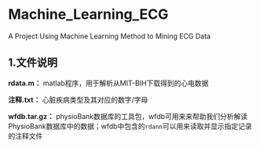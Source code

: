 # Machine_Learning_ECG
A Project Using Machine Learning Method to Mining ECG Data

## 1.文件说明
**rdata.m：** matlab程序，用于解析从MIT-BIH下载得到的心电数据

**注释.txt：** 心脏疾病类型及其对应的数字/字母

**wfdb.tar.gz：** physioBank数据库的工具包，wfdb可用来来帮助我们分析解读PhysioBank数据库中的数据；wfdb中包含的`rdann`可以用来读取并显示指定记录的注释文件 
